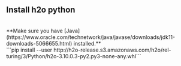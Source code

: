 ## Install h2o python
<br>
**Make sure you have [Java](https://www.oracle.com/technetwork/java/javase/downloads/jdk11-downloads-5066655.html) installed.**
<br>
```pip install --user http://h2o-release.s3.amazonaws.com/h2o/rel-turing/3/Python/h2o-3.10.0.3-py2.py3-none-any.whl```
